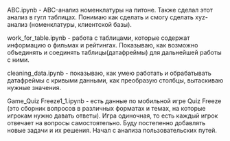 ABC.ipynb - ABC-анализ номенклатуры на питоне. Также сделал этот анализ в гугл таблицах. Понимаю как сделать и смогу сделать xyz-анализ (номенклатуры, клиентской базы).


work_for_table.ipynb - работа с таблицами, которые содержат информацию о фильмах и рейтингах. Показываю, как возможно объединять и соединять таблицы(датафреймы) для дальнейшей работы с ними.


cleaning_data.ipynb - показываю, как умею работать и обрабатывать датафреймы с кривыми данными, как преобразую столбцы, вытаскиваю нужные значения.


Game_Quiz Freeze1_1.ipynb - есть данные по мобильной игре Quiz Freeze (это сборник вопросов в различных форматах и темах, на которые игрокам нужно давать ответы). 
Игра одиночная, то есть каждый игрок отвечает на вопросы самостоятельно. 
Буду постепенно добавлять новые задачи и их решения. Начал с анализа пользовательских путей.

